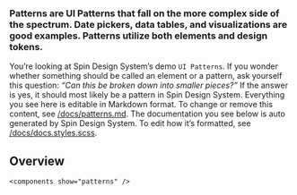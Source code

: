 ### Patterns are UI Patterns that fall on the more complex side of the spectrum. Date pickers, data tables, and visualizations are good examples. Patterns utilize both elements and design tokens.

You’re looking at Spin Design System’s demo <code>UI Patterns</code>. If you wonder whether something should be called an element or a pattern, ask yourself this question: _“Can this be broken down into smaller pieces?”_ If the answer is yes, it should most likely be a pattern in Spin Design System. Everything you see here is editable in Markdown format. To change or remove this content, see [/docs/patterns.md](https://github.com/viljamis/vue-design-system/blob/master/docs/patterns.md). The documentation you see below is auto generated by Spin Design System. To edit how it’s formatted, see [/docs/docs.styles.scss](https://github.com/viljamis/vue-design-system/blob/master/docs/docs.styles.scss).

## Overview

```
<components show="patterns" />
```
